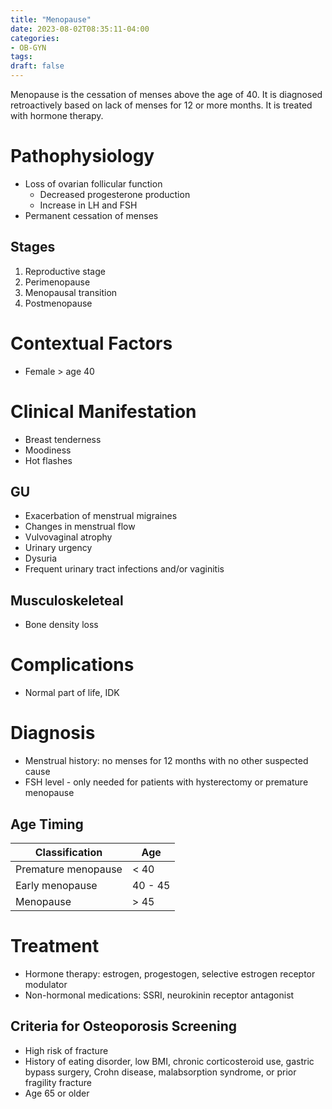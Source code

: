 ```yaml
---
title: "Menopause"
date: 2023-08-02T08:35:11-04:00
categories: 
- OB-GYN
tags:
draft: false
---
```

Menopause is the cessation of menses above the age of 40. It is diagnosed retroactively based on lack of menses for 12 or more months. It is treated with hormone therapy.

<!--more-->
# Pathophysiology
- Loss of ovarian follicular function
  - Decreased progesterone production
  - Increase in LH and FSH
- Permanent cessation of menses

## Stages
1. Reproductive stage
2. Perimenopause
3. Menopausal transition
4. Postmenopause

# Contextual Factors
- Female > age 40

# Clinical Manifestation
- Breast tenderness
- Moodiness
- Hot flashes

## GU
- Exacerbation of menstrual migraines 
- Changes in menstrual flow
- Vulvovaginal atrophy
- Urinary urgency
- Dysuria
- Frequent urinary tract infections and/or vaginitis

## Musculoskeleteal
- Bone density loss

# Complications
- Normal part of life, IDK

# Diagnosis
- Menstrual history: no menses for 12 months with no other suspected cause
- FSH level - only needed for patients with hysterectomy or premature menopause

## Age Timing
| Classification      | Age     |
|---------------------|---------|
| Premature menopause | < 40    |
| Early menopause     | 40 - 45 |
| Menopause           | > 45    |

# Treatment
- Hormone therapy: estrogen, progestogen, selective estrogen receptor modulator
- Non-hormonal medications: SSRI, neurokinin receptor antagonist

## Criteria for Osteoporosis Screening
- High risk of fracture
- History of eating disorder, low BMI, chronic corticosteroid use, gastric bypass surgery, Crohn disease, malabsorption syndrome, or prior fragility fracture
- Age 65 or older
